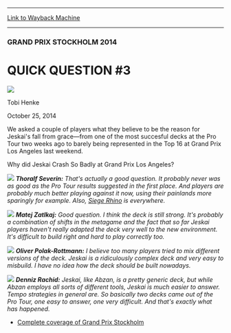 
---
[Link to Wayback Machine](https://web.archive.org/web/20141027190332/http://magic.wizards.com/en/events/coverage/gpsto14/quick-question-3-2014-10-25)

[_metadata_:description]:- "We asked a couple of players what they believe to be the reason for Jeskai's fall from grace—from one of the most succesful decks at the Pro Tour two weeks ago to barely being represented in the Top 16 at Grand Prix Los Angeles last weekend. Why did Jeskai Crash So Badly at Grand Prix Los Angeles?"
[_metadata_:generator]:- "Drupal 7 (http://drupal.org)"
[_metadata_:node]:- "291281"
[_metadata_:publish_date]:- "2014-10-25"
[_metadata_:source]:- "div-main"
[_metadata_:title]:- "QUICK QUESTION #3"
[_metadata_:wayback_capture_timestamp]:- "2014-10-27 19:03:32"
[_metadata_:wayback_raw_url]:- "https://web.archive.org/web/20141027190332id_/http://magic.wizards.com/en/events/coverage/gpsto14/quick-question-3-2014-10-25"
[_metadata_:wayback_url]:- "http://magic.wizards.com/en/events/coverage/gpsto14/quick-question-3-2014-10-25"
---





### GRAND PRIX STOCKHOLM 2014


QUICK QUESTION #3
=================



![](https://media.magic.wizards.com/styles/auth_small/public/images/person/henke_author.jpg)

Tobi Henke




October 25, 2014
 










We asked a couple of players what they believe to be the reason for Jeskai's fall from grace—from one of the most succesful decks at the Pro Tour two weeks ago to barely being represented in the Top 16 at Grand Prix Los Angeles last weekend.


Why did Jeskai Crash So Badly at Grand Prix Los Angeles?





![](https://media.wizards.com/2014/events/gpsto14/qq_severin.jpg)
***Thoralf Severin:** That's actually a good question. It probably never was as good as the Pro Tour results suggested in the first place. And players are probably much better playing against it now, using their painlands more sparingly for example. Also, [Siege Rhino](http://gatherer.wizards.com/Pages/Card/Details.aspx?name=Siege+Rhino) is everywhere.* 


![](https://media.wizards.com/2014/events/gpsto14/qq_zatlkaj.jpg)
***Matej Zatlkaj:** Good question. I think the deck is still strong. It's probably a combination of shifts in the metagame and the fact that so far Jeskai players haven't really adapted the deck very well to the new environment. It's difficult to build right and hard to play correctly too.* 







![](https://media.wizards.com/2014/events/gpsto14/qq_polak-rottmann.jpg)
***Oliver Polak-Rottmann:** I believe too many players tried to mix different versions of the deck. Jeskai is a ridiculously complex deck and very easy to misbuild. I have no idea how the deck should be built nowadays.* 


![](https://media.wizards.com/2014/events/gpsto14/qq_rachid.jpg)
***Denniz Rachid:** Jeskai, like Abzan, is a pretty generic deck, but while Abzan employs all sorts of different tools, Jeskai is much easier to answer. Tempo strategies in general are. So basically two decks came out of the Pro Tour, one easy to answer, one very difficult. And that's exactly what has happened.* 





* [Complete coverage of Grand Prix Stockholm](http://magic.wizards.com/en/events/coverage/gpsto14)






 
 




  








